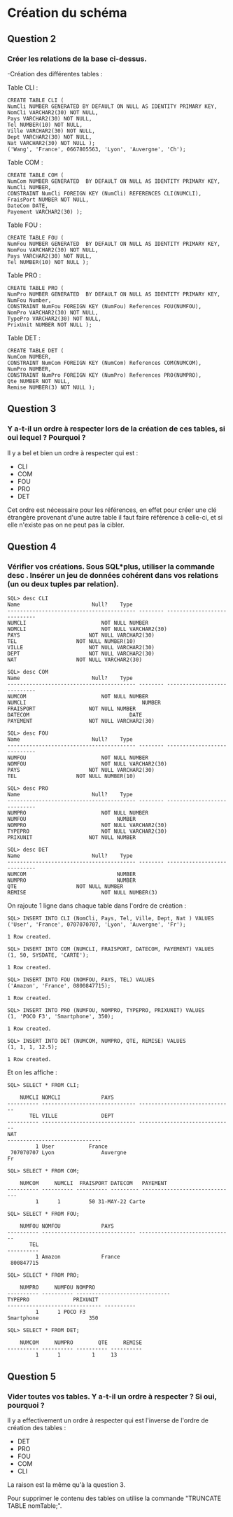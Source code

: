 # Création du schéma

## Question 2

### Créer les relations de la base ci-dessus.

-Création des différentes tables :

Table CLI :

    CREATE TABLE CLI (
    NumCli NUMBER GENERATED BY DEFAULT ON NULL AS IDENTITY PRIMARY KEY,
    NomCli VARCHAR2(30) NOT NULL,
    Pays VARCHAR2(30) NOT NULL,
    Tel NUMBER(10) NOT NULL,
    Ville VARCHAR2(30) NOT NULL,
    Dept VARCHAR2(30) NOT NULL,
    Nat VARCHAR2(30) NOT NULL );
    ('Wang', 'France', 0667805563, 'Lyon', 'Auvergne', 'Ch');

Table COM :

    CREATE TABLE COM (
    NumCom NUMBER GENERATED  BY DEFAULT ON NULL AS IDENTITY PRIMARY KEY,
    NumCli NUMBER,
    CONSTRAINT NumCli FOREIGN KEY (NumCli) REFERENCES CLI(NUMCLI),
    FraisPort NUMBER NOT NULL,
    DateCom DATE,
    Payement VARCHAR2(30) );

Table FOU :

    CREATE TABLE FOU (
    NumFou NUMBER GENERATED  BY DEFAULT ON NULL AS IDENTITY PRIMARY KEY,
    NomFou VARCHAR2(30) NOT NULL,
    Pays VARCHAR2(30) NOT NULL,
    Tel NUMBER(10) NOT NULL );
    
Table PRO :

    CREATE TABLE PRO (
    NumPro NUMBER GENERATED  BY DEFAULT ON NULL AS IDENTITY PRIMARY KEY,
    NumFou Number,
    CONSTRAINT NumFou FOREIGN KEY (NumFou) References FOU(NUMFOU),
    NomPro VARCHAR2(30) NOT NULL,
    TypePro VARCHAR2(30) NOT NULL,
    PrixUnit NUMBER NOT NULL );

Table DET :

    CREATE TABLE DET (
    NumCom NUMBER,
    CONSTRAINT NumCom FOREIGN KEY (NumCom) References COM(NUMCOM),
    NumPro NUMBER,
    CONSTRAINT NumPro FOREIGN KEY (NumPro) References PRO(NUMPRO),
    Qte NUMBER NOT NULL,
    Remise NUMBER(3) NOT NULL );

## Question 3

### Y a-t-il un ordre à respecter lors de la création de ces tables, si oui lequel ? Pourquoi ?

Il y a bel et bien un ordre à respecter qui est :

* CLI
* COM
* FOU
* PRO
* DET

Cet ordre est nécessaire pour les références, en effet pour créer une clé étrangère provenant d'une autre table il faut faire référence à celle-ci, et si elle n'existe pas on ne peut pas la cibler.

## Question 4

### Vérifier vos créations. Sous SQL*plus, utiliser la commande desc <nomtable>. Insérer un jeu de données cohérent dans vos relations (un ou deux tuples par relation).
    
    SQL> desc CLI
    Name					   Null?    Type
    ----------------------------------------- -------- ----------------------------
    NUMCLI 				          NOT NULL NUMBER
    NOMCLI 				          NOT NULL VARCHAR2(30)
    PAYS					  NOT NULL VARCHAR2(30)
    TEL					  NOT NULL NUMBER(10)
    VILLE					  NOT NULL VARCHAR2(30)
    DEPT					  NOT NULL VARCHAR2(30)
    NAT					  NOT NULL VARCHAR2(30)

    SQL> desc COM
    Name					   Null?    Type
    ----------------------------------------- -------- ----------------------------
    NUMCOM 				          NOT NULL NUMBER
    NUMCLI 			                           NUMBER
    FRAISPORT				  NOT NULL NUMBER
    DATECOM				                   DATE
    PAYEMENT				  NOT NULL VARCHAR2(30)

    SQL> desc FOU
    Name					   Null?    Type
    ----------------------------------------- -------- ----------------------------
    NUMFOU 				          NOT NULL NUMBER
    NOMFOU 				          NOT NULL VARCHAR2(30)
    PAYS					  NOT NULL VARCHAR2(30)
    TEL					  NOT NULL NUMBER(10)
    
    SQL> desc PRO
    Name					   Null?    Type
    ----------------------------------------- -------- ----------------------------
    NUMPRO 				          NOT NULL NUMBER
    NUMFOU 					           NUMBER
    NOMPRO 				          NOT NULL VARCHAR2(30)
    TYPEPRO				          NOT NULL VARCHAR2(30)
    PRIXUNIT				  NOT NULL NUMBER
    
    SQL> desc DET
    Name					   Null?    Type
    ----------------------------------------- -------- ----------------------------
    NUMCOM 					           NUMBER
    NUMPRO 					           NUMBER
    QTE					  NOT NULL NUMBER
    REMISE 				          NOT NULL NUMBER(3)

On rajoute 1 ligne dans chaque table dans l'ordre de création :

    SQL> INSERT INTO CLI (NomCli, Pays, Tel, Ville, Dept, Nat ) VALUES
    ('User', 'France', 0707070707, 'Lyon', 'Auvergne', 'Fr');
    
    1 Row created.
    
    SQL> INSERT INTO COM (NUMCLI, FRAISPORT, DATECOM, PAYEMENT) VALUES
    (1, 50, SYSDATE, 'CARTE');
    
    1 Row created.
    
    SQL> INSERT INTO FOU (NOMFOU, PAYS, TEL) VALUES
    ('Amazon', 'France', 0800847715);
    
    1 Row created.
    
    SQL> INSERT INTO PRO (NUMFOU, NOMPRO, TYPEPRO, PRIXUNIT) VALUES
    (1, 'POCO F3', 'Smartphone', 350);
    
    1 Row created.
    
    SQL> INSERT INTO DET (NUMCOM, NUMPRO, QTE, REMISE) VALUES
    (1, 1, 1, 12.5);
    
    1 Row created.

Et on les affiche :

    SQL> SELECT * FROM CLI;

        NUMCLI NOMCLI			  PAYS
    ---------- ------------------------------ ------------------------------
           TEL VILLE			  DEPT
    ---------- ------------------------------ ------------------------------
    NAT
    ------------------------------
             1 User			  France
     707070707 Lyon 			  Auvergne
    Fr
    
    SQL> SELECT * FROM COM;
    
        NUMCOM     NUMCLI  FRAISPORT DATECOM   PAYEMENT
    ---------- ---------- ---------- --------- ------------------------------
             1	    1	      50 31-MAY-22 Carte
    
    SQL> SELECT * FROM FOU;
    
        NUMFOU NOMFOU			  PAYS
    ---------- ------------------------------ ------------------------------
           TEL
    ----------
             1 Amazon			  France
     800847715
    
    SQL> SELECT * FROM PRO;
    
        NUMPRO     NUMFOU NOMPRO
    ---------- ---------- ------------------------------
    TYPEPRO 			 PRIXUNIT
    ------------------------------ ----------
             1	    1 POCO F3
    Smartphone			      350
    
    SQL> SELECT * FROM DET;
    
        NUMCOM     NUMPRO	     QTE     REMISE
    ---------- ---------- ---------- ----------
             1	    1	       1	 13
    
## Question 5
    
### Vider toutes vos tables. Y a-t-il un ordre à respecter ? Si oui, pourquoi ?
    
Il y a effectivement un ordre à respecter qui est l'inverse de l'ordre de création des tables :

* DET
* PRO
* FOU
* COM
* CLI
    
La raison est la même qu'à la question 3.

Pour supprimer le contenu des tables on utilise la commande "TRUNCATE TABLE nomTable;".
